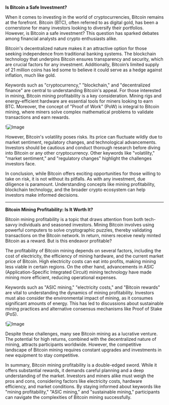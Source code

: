 **Is Bitcoin a Safe Investment?**

When it comes to investing in the world of cryptocurrencies, Bitcoin remains at the forefront. Bitcoin (BTC), often referred to as digital gold, has been a cornerstone for many investors looking to diversify their portfolios. However, is Bitcoin a safe investment? This question has sparked debates among financial analysts and crypto enthusiasts alike.

Bitcoin's decentralized nature makes it an attractive option for those seeking independence from traditional banking systems. The blockchain technology that underpins Bitcoin ensures transparency and security, which are crucial factors for any investment. Additionally, Bitcoin’s limited supply of 21 million coins has led some to believe it could serve as a hedge against inflation, much like gold.

Keywords such as "cryptocurrency," "blockchain," and "decentralized finance" are central to understanding Bitcoin's appeal. For those interested in mining, Bitcoin mining profitability is a key consideration. Mining rigs and energy-efficient hardware are essential tools for miners looking to earn BTC. Moreover, the concept of "Proof of Work" (PoW) is integral to Bitcoin mining, where miners solve complex mathematical problems to validate transactions and earn rewards.

!![Image](https://github.com/user-attachments/assets/b6e7b7a2-655e-4d44-8baa-20c566a3cb65)

However, Bitcoin's volatility poses risks. Its price can fluctuate wildly due to market sentiment, regulatory changes, and technological advancements. Investors should be cautious and conduct thorough research before diving into Bitcoin or any other cryptocurrency. Other keywords like "volatility," "market sentiment," and "regulatory changes" highlight the challenges investors face.

In conclusion, while Bitcoin offers exciting opportunities for those willing to take on risk, it is not without its pitfalls. As with any investment, due diligence is paramount. Understanding concepts like mining profitability, blockchain technology, and the broader crypto ecosystem can help investors make informed decisions.

---

**Bitcoin Mining Profitability: Is It Worth It?**

Bitcoin mining profitability is a topic that draws attention from both tech-savvy individuals and seasoned investors. Mining Bitcoin involves using powerful computers to solve cryptographic puzzles, thereby validating transactions on the Bitcoin network. In return, miners receive newly minted Bitcoin as a reward. But is this endeavor profitable?

The profitability of Bitcoin mining depends on several factors, including the cost of electricity, the efficiency of mining hardware, and the current market price of Bitcoin. High electricity costs can eat into profits, making mining less viable in certain regions. On the other hand, advancements in ASIC (Application-Specific Integrated Circuit) mining technology have made mining more efficient, reducing operational expenses.

Keywords such as "ASIC mining," "electricity costs," and "Bitcoin rewards" are vital to understanding the dynamics of mining profitability. Investors must also consider the environmental impact of mining, as it consumes significant amounts of energy. This has led to discussions about sustainable mining practices and alternative consensus mechanisms like Proof of Stake (PoS).

!![Image](https://github.com/user-attachments/assets/b6e7b7a2-655e-4d44-8baa-20c566a3cb65)

Despite these challenges, many see Bitcoin mining as a lucrative venture. The potential for high returns, combined with the decentralized nature of mining, attracts participants worldwide. However, the competitive landscape of Bitcoin mining requires constant upgrades and investments in new equipment to stay competitive.

In summary, Bitcoin mining profitability is a double-edged sword. While it offers substantial rewards, it demands careful planning and a deep understanding of the market. Investors and miners alike must weigh the pros and cons, considering factors like electricity costs, hardware efficiency, and market conditions. By staying informed about keywords like "mining profitability," "ASIC mining," and "sustainable mining," participants can navigate the complexities of Bitcoin mining successfully.